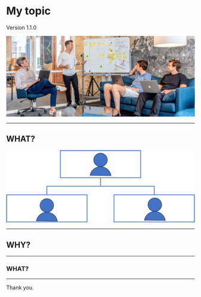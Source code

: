 # My topic

Version 1.1.0

![i01](i01.jpg)

---

## WHAT?

![i02](i02.png)

---

## WHY?

---

### WHAT?

---

Thank you.
